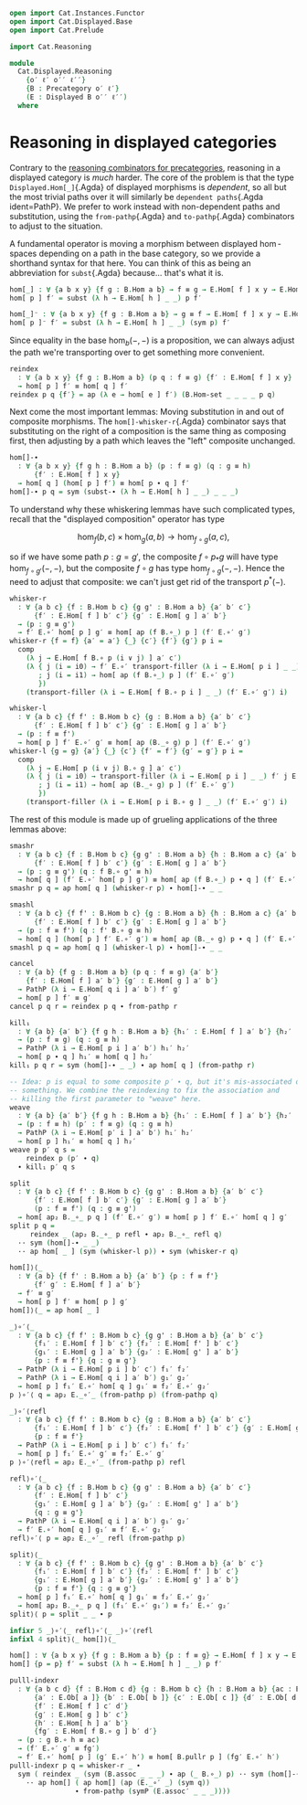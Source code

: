 ```agda
open import Cat.Instances.Functor
open import Cat.Displayed.Base
open import Cat.Prelude

import Cat.Reasoning

module
  Cat.Displayed.Reasoning
    {o′ ℓ′ o′′ ℓ′′}
    {B : Precategory o′ ℓ′}
    (E : Displayed B o′′ ℓ′′)
  where
```

# Reasoning in displayed categories

<!--
```agda
private
  module E = Displayed E
  module B = Cat.Reasoning B
  _ = Displayed.Hom[_] -- anchor for the reference below
```
-->

Contrary to the [reasoning combinators for precategories][catr],
reasoning in a displayed category is _much_ harder. The core of the
problem is that the type `Displayed.Hom[_]`{.Agda} of displayed
morphisms is _dependent_, so all but the most trivial paths over it will
similarly be `dependent paths`{.Agda ident=PathP}. We prefer to work
instead with non-dependent paths and substitution, using the
`from-pathp`{.Agda} and `to-pathp`{.Agda} combinators to adjust to the
situation.

[catr]: Cat.Reasoning.html

A fundamental operator is moving a morphism between displayed
$\hom$-spaces depending on a path in the base category, so we provide a
shorthand syntax for that here. You can think of this as being an
abbreviation for `subst`{.Agda} because... that's what it is.

```agda
hom[_] : ∀ {a b x y} {f g : B.Hom a b} → f ≡ g → E.Hom[ f ] x y → E.Hom[ g ] x y
hom[ p ] f′ = subst (λ h → E.Hom[ h ] _ _) p f′

hom[_]⁻ : ∀ {a b x y} {f g : B.Hom a b} → g ≡ f → E.Hom[ f ] x y → E.Hom[ g ] x y
hom[ p ]⁻ f′ = subst (λ h → E.Hom[ h ] _ _) (sym p) f′
```

Since equality in the base $\hom_b(-,-)$ is a proposition, we can always
adjust the path we're transporting over to get something more convenient.

```agda
reindex
  : ∀ {a b x y} {f g : B.Hom a b} (p q : f ≡ g) {f′ : E.Hom[ f ] x y}
  → hom[ p ] f′ ≡ hom[ q ] f′
reindex p q {f′} = ap (λ e → hom[ e ] f′) (B.Hom-set _ _ _ _ p q)
```

Next come the most important lemmas: Moving substitution in and out of
composite morphisms. The `hom[]-whisker-r`{.Agda} combinator says that
substituting on the right of a composition is the same thing as
composing first, then adjusting by a path which leaves the "left"
composite unchanged.

```agda
hom[]-∙
  : ∀ {a b x y} {f g h : B.Hom a b} (p : f ≡ g) (q : g ≡ h)
      {f′ : E.Hom[ f ] x y}
  → hom[ q ] (hom[ p ] f′) ≡ hom[ p ∙ q ] f′
hom[]-∙ p q = sym (subst-∙ (λ h → E.Hom[ h ] _ _) _ _ _)
```

To understand why these whiskering lemmas have such complicated types,
recall that the "displayed composition" operator has type

$$
\hom_f(b, c) \times \hom_g(a, b) \to \hom_{f \circ g}(a, c)\text{,}
$$

so if we have some path $p : g = g'$, the composite $f \circ p_*g$ will
have type $\hom_{f \circ g'}(-,-)$, but the composite $f \circ g$ has
type $\hom_{f \circ g}(-,-)$. Hence the need to adjust that composite:
we can't just get rid of the transport $p^*(-)$.

```agda
whisker-r
  : ∀ {a b c} {f : B.Hom b c} {g g' : B.Hom a b} {a′ b′ c′}
      {f′ : E.Hom[ f ] b′ c′} {g′ : E.Hom[ g ] a′ b′}
  → (p : g ≡ g')
  → f′ E.∘′ hom[ p ] g′ ≡ hom[ ap (f B.∘_) p ] (f′ E.∘′ g′)
whisker-r {f = f} {a′ = a′} {_} {c′} {f′} {g′} p i =
  comp
    (λ j → E.Hom[ f B.∘ p (i ∨ j) ] a′ c′)
    (λ { j (i = i0) → f′ E.∘′ transport-filler (λ i → E.Hom[ p i ] _ _) g′ j
       ; j (i = i1) → hom[ ap (f B.∘_) p ] (f′ E.∘′ g′)
       })
    (transport-filler (λ i → E.Hom[ f B.∘ p i ] _ _) (f′ E.∘′ g′) i)

whisker-l
  : ∀ {a b c} {f f' : B.Hom b c} {g : B.Hom a b} {a′ b′ c′}
      {f′ : E.Hom[ f ] b′ c′} {g′ : E.Hom[ g ] a′ b′}
  → (p : f ≡ f')
  → hom[ p ] f′ E.∘′ g′ ≡ hom[ ap (B._∘ g) p ] (f′ E.∘′ g′)
whisker-l {g = g} {a′} {_} {c′} {f′ = f′} {g′ = g′} p i =
  comp
    (λ j → E.Hom[ p (i ∨ j) B.∘ g ] a′ c′)
    (λ { j (i = i0) → transport-filler (λ i → E.Hom[ p i ] _ _) f′ j E.∘′ g′
       ; j (i = i1) → hom[ ap (B._∘ g) p ] (f′ E.∘′ g′)
       })
    (transport-filler (λ i → E.Hom[ p i B.∘ g ] _ _) (f′ E.∘′ g′) i)
```

The rest of this module is made up of grueling applications of the three
lemmas above:

```agda
smashr
  : ∀ {a b c} {f : B.Hom b c} {g g' : B.Hom a b} {h : B.Hom a c} {a′ b′ c′}
      {f′ : E.Hom[ f ] b′ c′} {g′ : E.Hom[ g ] a′ b′}
  → (p : g ≡ g') (q : f B.∘ g' ≡ h)
  → hom[ q ] (f′ E.∘′ hom[ p ] g′) ≡ hom[ ap (f B.∘_) p ∙ q ] (f′ E.∘′ g′)
smashr p q = ap hom[ q ] (whisker-r p) ∙ hom[]-∙ _ _

smashl
  : ∀ {a b c} {f f' : B.Hom b c} {g : B.Hom a b} {h : B.Hom a c} {a′ b′ c′}
      {f′ : E.Hom[ f ] b′ c′} {g′ : E.Hom[ g ] a′ b′}
  → (p : f ≡ f') (q : f' B.∘ g ≡ h)
  → hom[ q ] (hom[ p ] f′ E.∘′ g′) ≡ hom[ ap (B._∘ g) p ∙ q ] (f′ E.∘′ g′)
smashl p q = ap hom[ q ] (whisker-l p) ∙ hom[]-∙ _ _

cancel
  : ∀ {a b} {f g : B.Hom a b} (p q : f ≡ g) {a′ b′}
    {f′ : E.Hom[ f ] a′ b′} {g′ : E.Hom[ g ] a′ b′}
  → PathP (λ i → E.Hom[ q i ] a′ b′) f′ g′
  → hom[ p ] f′ ≡ g′
cancel p q r = reindex p q ∙ from-pathp r

kill₁
  : ∀ {a b} {a′ b′} {f g h : B.Hom a b} {h₁′ : E.Hom[ f ] a′ b′} {h₂′ : E.Hom[ g ] a′ b′}
  → (p : f ≡ g) (q : g ≡ h)
  → PathP (λ i → E.Hom[ p i ] a′ b′) h₁′ h₂′
  → hom[ p ∙ q ] h₁′ ≡ hom[ q ] h₂′
kill₁ p q r = sym (hom[]-∙ _ _) ∙ ap hom[ q ] (from-pathp r)

-- Idea: p is equal to some composite p′ ∙ q, but it's mis-associated or
-- something. We combine the reindexing to fix the association and
-- killing the first parameter to "weave" here.
weave
  : ∀ {a b} {a′ b′} {f g h : B.Hom a b} {h₁′ : E.Hom[ f ] a′ b′} {h₂′ : E.Hom[ g ] a′ b′}
  → (p : f ≡ h) (p′ : f ≡ g) (q : g ≡ h)
  → PathP (λ i → E.Hom[ p′ i ] a′ b′) h₁′ h₂′
  → hom[ p ] h₁′ ≡ hom[ q ] h₂′
weave p p′ q s =
    reindex p (p′ ∙ q)
  ∙ kill₁ p′ q s

split
  : ∀ {a b c} {f f' : B.Hom b c} {g g' : B.Hom a b} {a′ b′ c′}
      {f′ : E.Hom[ f ] b′ c′} {g′ : E.Hom[ g ] a′ b′}
      (p : f ≡ f') (q : g ≡ g')
  → hom[ ap₂ B._∘_ p q ] (f′ E.∘′ g′) ≡ hom[ p ] f′ E.∘′ hom[ q ] g′
split p q =
     reindex _ (ap₂ B._∘_ p refl ∙ ap₂ B._∘_ refl q)
  ·· sym (hom[]-∙ _ _)
  ·· ap hom[ _ ] (sym (whisker-l p)) ∙ sym (whisker-r q)

hom[]⟩⟨_
  : ∀ {a b} {f f' : B.Hom a b} {a′ b′} {p : f ≡ f'}
      {f′ g′ : E.Hom[ f ] a′ b′}
  → f′ ≡ g′
  → hom[ p ] f′ ≡ hom[ p ] g′
hom[]⟩⟨_ = ap hom[ _ ]

_⟩∘′⟨_
  : ∀ {a b c} {f f' : B.Hom b c} {g g' : B.Hom a b} {a′ b′ c′}
      {f₁′ : E.Hom[ f ] b′ c′} {f₂′ : E.Hom[ f' ] b′ c′}
      {g₁′ : E.Hom[ g ] a′ b′} {g₂′ : E.Hom[ g' ] a′ b′}
      {p : f ≡ f'} {q : g ≡ g'}
  → PathP (λ i → E.Hom[ p i ] b′ c′) f₁′ f₂′
  → PathP (λ i → E.Hom[ q i ] a′ b′) g₁′ g₂′
  → hom[ p ] f₁′ E.∘′ hom[ q ] g₁′ ≡ f₂′ E.∘′ g₂′
p ⟩∘′⟨ q = ap₂ E._∘′_ (from-pathp p) (from-pathp q)

_⟩∘′⟨refl
  : ∀ {a b c} {f f' : B.Hom b c} {g : B.Hom a b} {a′ b′ c′}
      {f₁′ : E.Hom[ f ] b′ c′} {f₂′ : E.Hom[ f' ] b′ c′} {g′ : E.Hom[ g ] a′ b′}
      {p : f ≡ f'}
  → PathP (λ i → E.Hom[ p i ] b′ c′) f₁′ f₂′
  → hom[ p ] f₁′ E.∘′ g′ ≡ f₂′ E.∘′ g′
p ⟩∘′⟨refl = ap₂ E._∘′_ (from-pathp p) refl

refl⟩∘′⟨_
  : ∀ {a b c} {f : B.Hom b c} {g g' : B.Hom a b} {a′ b′ c′}
      {f′ : E.Hom[ f ] b′ c′}
      {g₁′ : E.Hom[ g ] a′ b′} {g₂′ : E.Hom[ g' ] a′ b′}
      {q : g ≡ g'}
  → PathP (λ i → E.Hom[ q i ] a′ b′) g₁′ g₂′
  → f′ E.∘′ hom[ q ] g₁′ ≡ f′ E.∘′ g₂′
refl⟩∘′⟨ p = ap₂ E._∘′_ refl (from-pathp p)

split⟩⟨_
  : ∀ {a b c} {f f' : B.Hom b c} {g g' : B.Hom a b} {a′ b′ c′}
      {f₁′ : E.Hom[ f ] b′ c′} {f₂′ : E.Hom[ f' ] b′ c′}
      {g₁′ : E.Hom[ g ] a′ b′} {g₂′ : E.Hom[ g' ] a′ b′}
      {p : f ≡ f'} {q : g ≡ g'}
  → hom[ p ] f₁′ E.∘′ hom[ q ] g₁′ ≡ f₂′ E.∘′ g₂′
  → hom[ ap₂ B._∘_ p q ] (f₁′ E.∘′ g₁′) ≡ f₂′ E.∘′ g₂′
split⟩⟨ p = split _ _ ∙ p

infixr 5 _⟩∘′⟨_ refl⟩∘′⟨_ _⟩∘′⟨refl
infixl 4 split⟩⟨_ hom[]⟩⟨_

hom[] : ∀ {a b x y} {f g : B.Hom a b} {p : f ≡ g} → E.Hom[ f ] x y → E.Hom[ g ] x y
hom[] {p = p} f′ = subst (λ h → E.Hom[ h ] _ _) p f′

pulll-indexr
  : ∀ {a b c d} {f : B.Hom c d} {g : B.Hom b c} {h : B.Hom a b} {ac : B.Hom a c}
      {a′ : E.Ob[ a ]} {b′ : E.Ob[ b ]} {c′ : E.Ob[ c ]} {d′ : E.Ob[ d ]}
      {f′ : E.Hom[ f ] c′ d′}
      {g′ : E.Hom[ g ] b′ c′}
      {h′ : E.Hom[ h ] a′ b′}
      {fg′ : E.Hom[ f B.∘ g ] b′ d′}
  → (p : g B.∘ h ≡ ac)
  → (f′ E.∘′ g′ ≡ fg′)
  → f′ E.∘′ hom[ p ] (g′ E.∘′ h′) ≡ hom[ B.pullr p ] (fg′ E.∘′ h′)
pulll-indexr p q = whisker-r _ ∙
  sym ( reindex _ (sym (B.assoc _ _ _) ∙ ap (_ B.∘_) p) ·· sym (hom[]-∙ _ _)
    ·· ap hom[] ( ap hom[] (ap (E._∘′ _) (sym q))
                ∙ from-pathp (symP (E.assoc′ _ _ _))))
```
